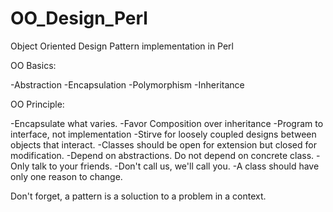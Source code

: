 OO_Design_Perl
==============

Object Oriented Design Pattern implementation in Perl

OO Basics:

-Abstraction
-Encapsulation
-Polymorphism
-Inheritance


OO Principle:

-Encapsulate what varies.
-Favor Composition over inheritance
-Program to interface, not implementation
-Stirve for loosely coupled designs between objects that interact.
-Classes should be open for extension but closed for modification.
-Depend on abstractions. Do not depend on concrete class.
-Only talk to your friends.
-Don't call us, we'll call you.
-A class should have only one reason to change.


Don't forget, a pattern is a soluction to a problem in a context.
